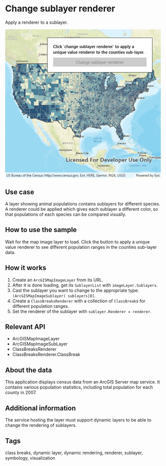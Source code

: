# Change sublayer renderer

Apply a renderer to a sublayer.

![screenshot](ChangeSublayerRenderer.jpg)

## Use case

A layer showing animal populations contains sublayers for different species. A renderer could be applied which gives each sublayer a different color, so that populations of each species can be compared visually.

## How to use the sample

Wait for the map image layer to load. Click the button to apply a unique value renderer to see different population ranges in the counties sub-layer data.

## How it works

1. Create an `ArcGISMapImageLayer` from its URL.
2. After it is done loading, get its `SublayerList` with `imageLayer.Sublayers`.
3. Cast the sublayer you want to change to the appropriate type: `(ArcGISMapImageSublayer) sublayers[0]`.
4. Create a `ClassBreaksRenderer` with a collection of `ClassBreak`s for different population ranges.
5. Set the renderer of the sublayer with `sublayer.Renderer = renderer`.

## Relevant API

* ArcGISMapImageLayer
* ArcGISMapImageSubLayer
* ClassBreaksRenderer
* ClassBreaksRenderer.ClassBreak

## About the data

This application displays census data from an ArcGIS Server map service. It contains various population statistics, including total population for each county in 2007.

## Additional information

The service hosting the layer must support dynamic layers to be able to change the rendering of sublayers.

## Tags

class breaks, dynamic layer, dynamic rendering, renderer, sublayer, symbology, visualization
